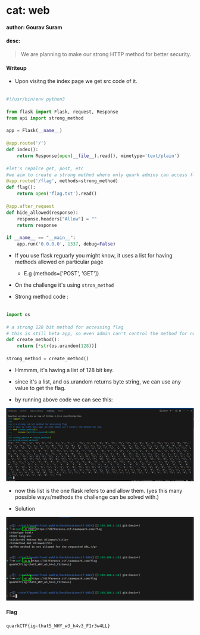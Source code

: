 # cat: web
#### author: Gourav Suram

#### desc:

> We are planning to make our strong HTTP method for better security.

#### Writeup

- Upon visitng the index page we get src code of it.

```python

#!/usr/bin/env python3

from flask import Flask, request, Response
from api import strong_method 

app = Flask(__name__)

@app.route('/')
def index():
    return Response(open(__file__).read(), mimetype='text/plain')

#let's repalce get, post, etc
#we aim to create a strong method where only quark admins can access flag
@app.route('/flag', methods=strong_method)
def flag():
    return open('flag.txt').read()

@app.after_request
def hide_allowed(response):
    response.headers["Allow"] = ""
    return response

if __name__ == "__main__":
	app.run('0.0.0.0', 1337, debug=False)

```

- If you use flask reguarly you might know, it uses a list for having methods allowed on particular page
    - E.g (methods=['POST', 'GET'])

- On the challenge it's using `stron_method`
- Strong method code :

```python

import os

# a strong 128 bit method for accessing flag
# this is still beta app, so even admin can't control the method for now.
def create_method():
    return [*str(os.urandom(128))]

strong_method = create_method()

```

- Hmmmm, it's having a list of 128 bit key.
- since it's a list, and os.urandom returns byte string, we can use any value to get the flag.

- by running above code we can see this:

![Alt text](./imgs/image.png)

- now this list is the one flask refers to and allow them. (yes this many possible ways/methods the challenge can be solved with.)

- Solution

![Alt text](./imgs/image-1.png)

#### Flag

`quarkCTF{ig-that5_WHY_w3_h4v3_F1r3w4LL}`

